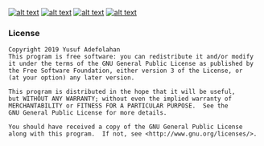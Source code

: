 <!-- Please don't remove this: Grab your social icons from https://github.com/carlsednaoui/gitsocial -->

<!-- display the social media buttons in your README -->

[![alt text][1.1]][1] 		[![alt text][2.1]][2] 			[![alt text][4.1]][4]		[![alt text][5.1]][5]


<!-- links to social media icons -->
<!-- no need to change these -->

<!-- icons with padding -->

[1.1]: http://i.imgur.com/tXSoThF.png (Twitter)
[2.1]: http://i.imgur.com/P3YfQoD.png (Facebook)
[4.1]: https://ppxdev.files.wordpress.com/2018/10/aln.png (Linkedin)
[5.1]: http://i.imgur.com/0o48UoR.png (Github)

<!-- links to your social media accounts -->
<!-- update these accordingly -->

[1]: http://www.twitter.com/wsanxy
[2]: http://www.facebook.com/sanxy
[4]: https://www.linkedin.com/in/sanxy/
[5]: https://github.com/sanxy

### License

    
    Copyright 2019 Yusuf Adefolahan
    This program is free software: you can redistribute it and/or modify
    it under the terms of the GNU General Public License as published by
    the Free Software Foundation, either version 3 of the License, or
    (at your option) any later version.
    
    This program is distributed in the hope that it will be useful,
    but WITHOUT ANY WARRANTY; without even the implied warranty of
    MERCHANTABILITY or FITNESS FOR A PARTICULAR PURPOSE.  See the
    GNU General Public License for more details.
    
    You should have received a copy of the GNU General Public License
    along with this program.  If not, see <http://www.gnu.org/licenses/>.


